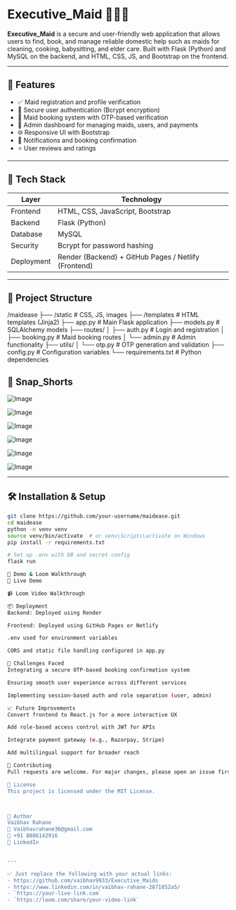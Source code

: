 # Executive_Maid 🧹👩‍🍳

**Executive_Maid** is a secure and user-friendly web application that allows users to find, book, and manage reliable domestic help such as maids for cleaning, cooking, babysitting, and elder care. Built with Flask (Python) and MySQL on the backend, and HTML, CSS, JS, and Bootstrap on the frontend.

---

## 🚀 Features

- ✅ Maid registration and profile verification  
- 🔐 Secure user authentication (Bcrypt encryption)  
- 📆 Maid booking system with OTP-based verification  
- 🧾 Admin dashboard for managing maids, users, and payments  
- 🌐 Responsive UI with Bootstrap  
- 📲 Notifications and booking confirmation  
- ⭐ User reviews and ratings  

---

## 🧩 Tech Stack

| Layer      | Technology                     |
|------------|--------------------------------|
| Frontend   | HTML, CSS, JavaScript, Bootstrap |
| Backend    | Flask (Python)                 |
| Database   | MySQL                          |
| Security   | Bcrypt for password hashing    |
| Deployment | Render (Backend) + GitHub Pages / Netlify (Frontend) |

---

## 📁 Project Structure

/maidease
├── /static # CSS, JS, images
├── /templates # HTML templates (Jinja2)
├── app.py # Main Flask application
├── models.py # SQLAlchemy models
├── routes/
│ ├── auth.py # Login and registration
│ ├── booking.py # Maid booking routes
│ └── admin.py # Admin functionality
├── utils/
│ └── otp.py # OTP generation and validation
├── config.py # Configuration variables
└── requirements.txt # Python dependencies


## 📸 Snap_Shorts

![Image](https://github.com/user-attachments/assets/43d1ff7e-a0c1-42e1-94f1-9357b353331d)

![Image](https://github.com/user-attachments/assets/702c105e-1570-455c-82af-8a446702c260)

![Image](https://github.com/user-attachments/assets/5809b019-2fd7-4b15-b815-b366272b0ffd)

![Image](https://github.com/user-attachments/assets/0ff175c8-5bf7-4a7c-b0ae-46518ab4eb1f)

![Image](https://github.com/user-attachments/assets/e71ddaae-09e4-410f-b3da-69a8b1fe5436)

![Image](https://github.com/user-attachments/assets/ad7449d8-9cfe-4569-8ada-88fea3ec533c)

---

## 🛠️ Installation & Setup

```bash
git clone https://github.com/your-username/maidease.git
cd maidease
python -m venv venv
source venv/bin/activate  # or venv\Scripts\activate on Windows
pip install -r requirements.txt

# Set up .env with DB and secret config
flask run

🧪 Demo & Loom Walkthrough
🔗 Live Demo

📹 Loom Video Walkthrough

📦 Deployment
Backend: Deployed using Render

Frontend: Deployed using GitHub Pages or Netlify

.env used for environment variables

CORS and static file handling configured in app.py

🧠 Challenges Faced
Integrating a secure OTP-based booking confirmation system

Ensuring smooth user experience across different services

Implementing session-based auth and role separation (user, admin)

📈 Future Improvements
Convert frontend to React.js for a more interactive UX

Add role-based access control with JWT for APIs

Integrate payment gateway (e.g., Razorpay, Stripe)

Add multilingual support for broader reach

🤝 Contributing
Pull requests are welcome. For major changes, please open an issue first to discuss what you'd like to change.

📄 License
This project is licensed under the MIT License.



👤 Author
Vaibhav Rahane
📧 Vaibhavrahane36@gmail.com
📱 +91 8806142916
🔗 LinkedIn


---

✅ Just replace the following with your actual links:
- https://github.com/vaibhav9933/Executive_Maids
- https://www.linkedin.com/in/vaibhav-rahane-2871052a5/
- `https://your-live-link.com`
- `https://loom.com/share/your-video-link`
